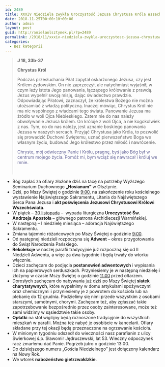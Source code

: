 ```yaml
---
id: 2489
title: XXXIV Niedziela zwykła Uroczystość Jezusa Chrystusa Króla Wszechświata
date: 2018-11-25T00:00:10+00:00
author: admin
layout: post
guid: http://anielaolsztynek.pl/?p=2489
permalink: /2018/11/xxxiv-niedziela-zwykla-uroczystosc-jezusa-chrystusa-krola-wszechswiata-7/
categories:
  - Bez kategorii
---
```

> **J 18, 33b-37**
> 
> **Chrystus Król**
> 
> Podczas przesłuchania Piłat zapytał oskarżonego Jezusa, czy jest Królem żydowskim. On nie zaprzeczył, ale natychmiast wyjaśnił, w czym leży istota Jego panowania, łączącego królowanie z prawdą. Jezus wypełnił swoją misję, dając świadectwo prawdzie. Odpowiadając Piłatowi, zaznaczył, że królestwa Bożego nie można utożsamiać z władzą polityczną. Inaczej mówiąc, Chrystus Król nie ma nic wspólnego z władcami tego świata. Panowanie Jezusa ma źródło w woli Ojca Niebieskiego. Zatem nie do nas należy obwoływanie Jezusa królem. On króluje z woli Ojca, a nie kogokolwiek z nas. Tym, co do nas należy, jest uznanie boskiego panowania Jezusa w naszych sercach. Przyjąć Chrystusa jako Króla, to pozwolić się prowadzić Duchowi Świętemu, uznać pierwszeństwo Boga we własnym życiu, budować Jego królestwo przez miłość i nawrócenie.
> 
> <span style="color: #666699;">Chryste, mój odwieczny Panie i Królu, pragnę, byś jako Bóg był w centrum mojego życia. Pomóż mi, bym wciąż się nawracał i króluj we mnie.  </span>
> 
> &nbsp;

  * Bóg zapłać za ofiary złożone dziś na tacę na potrzeby Wyższego Seminarium Duchownego **„Hosianum”** w Olsztynie.
  * Dziś, po Mszy Świętej o godzinie <span style="text-decoration: underline;">9:00</span>, na zakończenie roku kościelnego wystawienie Najświętszego Sakramentu, Litania do Najświętszego Serca Pana Jezusa i **akt poświęcenia Jezusowi Chrystusowi Królowi Wszechświata.**
  * W piątek – <span style="text-decoration: underline;">30 listopada</span> –  wypada liturgiczna **Uroczystość Św. Andrzeja** **Apostoła** – głównego patrona Archidiecezji Warmińskiej.
  * W następną &#8211; I niedzielę miesiąca &#8211; adoracja Najświętszego Sakramentu.
  * Zmiana tajemnic różańcowych po Mszy Świętej o godzinie <span style="text-decoration: underline;">9:00</span>.
  * Od następnej niedzieli rozpoczyna się **Adwent** – okres przygotowania do Świąt Narodzenia Pańskiego.
  * **Rekolekcje** w naszej parafii tradycyjnie już rozpoczną się od II Niedzieli Adwentu, a więc za dwa tygodnie i będą trwały do wtorku włącznie.
  * Dzieci zachęcam do podjęcia **postanowień adwentowych** i wypisania ich na papierowych serduszkach. Przyniesiemy je w następną niedzielę i złożymy w czasie Mszy Świętej o godzinie <span style="text-decoration: underline;">11:00</span> przed ołtarzem.
  * Dorosłych zachęcam do nabywania już dziś po Mszy Świętej **siatek** **charytatywnych**, które wypełnimy w domu artykułami spożywczymi oraz chemicznymi i przyniesiemy je z powrotem do kościoła lub na plebanię do 12 grudnia. Podzielimy się nimi przede wszystkim z osobami starszymi, samotnymi, chorymi. Zachęcam też, aby zgłaszać takie zapotrzebowanie bezpośrednio przez osoby zainteresowane, może też sami widzimy w sąsiedztwie takie osoby.
  * **Opłatki** na stół wigilijny będą roznoszone tradycyjnie do wszystkich mieszkań w parafii. Można też nabyć je osobiście w kancelarii. Ofiary składane przy tej okazji będą przeznaczone na ogrzewanie kościoła.
  * W minionym tygodniu odszedł do wieczności nasz parafianin z ulicy Świerkowej ś.p. Sławomir Jędruszewski, lat 53. Wieczny odpoczynek racz zmarłemu dać Panie. Pogrzeb jutro o godzinie 13:00.
  * Do dzisiejszego numeru &#8222;Gościa Niedzielnego&#8221; jest dołączony kalendarz na Nowy Rok.
  * We wtorek **nabożeństwo gietrzwałdzkie**.